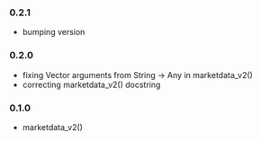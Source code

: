 ### 0.2.1

* bumping version

### 0.2.0

* fixing Vector arguments from String -> Any in marketdata_v2()
* correcting marketdata_v2() docstring

### 0.1.0

* marketdata_v2()